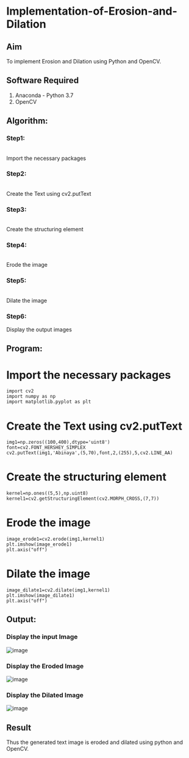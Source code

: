 # Implementation-of-Erosion-and-Dilation
## Aim
To implement Erosion and Dilation using Python and OpenCV.
## Software Required
1. Anaconda - Python 3.7
2. OpenCV
## Algorithm:
### Step1:
<br>Import the necessary packages


### Step2:
<br>Create the Text using cv2.putText

### Step3:
<br>Create the structuring element

### Step4:
<br>Erode the image

### Step5:
<br>Dilate the image

### Step6:
Display the output images
 
## Program:

# Import the necessary packages
```
import cv2
import numpy as np 
import matplotlib.pyplot as plt
```
# Create the Text using cv2.putText
```
img1=np.zeros((100,400),dtype='uint8')
font=cv2.FONT_HERSHEY_SIMPLEX
cv2.putText(img1,'Abinaya',(5,70),font,2,(255),5,cv2.LINE_AA)
```

# Create the structuring element
```
kernel=np.ones((5,5),np.uint8)
kernel1=cv2.getStructuringElement(cv2.MORPH_CROSS,(7,7))
```

# Erode the image
```
image_erode1=cv2.erode(img1,kernel1)
plt.imshow(image_erode1)
plt.axis("off")
```

# Dilate the image
```
image_dilate1=cv2.dilate(img1,kernel1)
plt.imshow(image_dilate1)
plt.axis("off")
```



## Output:

### Display the input Image

![image](https://github.com/abinayasangeetha/erosion-dilation/assets/119393675/9feae964-6d40-4e50-812a-df1af20bb39e)



### Display the Eroded Image

![image](https://github.com/abinayasangeetha/erosion-dilation/assets/119393675/643162fc-f0eb-4ca0-95ce-0d7d54fd0f08)


### Display the Dilated Image

![image](https://github.com/abinayasangeetha/erosion-dilation/assets/119393675/fe22f911-bcb5-4130-84ea-034c87da0b32)




## Result
Thus the generated text image is eroded and dilated using python and OpenCV.

